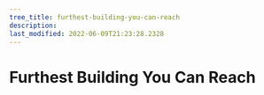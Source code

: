 ```yaml
---
tree_title: furthest-building-you-can-reach
description: 
last_modified: 2022-06-09T21:23:28.2328
---
```


# Furthest Building You Can Reach

